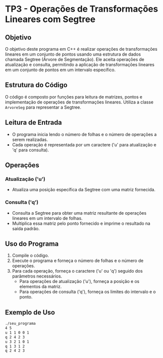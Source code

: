 # TP3 - Operações de Transformações Lineares com Segtree

## Objetivo
O objetivo deste programa em C++ é realizar operações de transformações lineares em um conjunto de pontos usando uma estrutura de dados chamada Segtree (Árvore de Segmentação). Ele aceita operações de atualização e consulta, permitindo a aplicação de transformações lineares em um conjunto de pontos em um intervalo específico.

## Estrutura do Código
O código é composto por funções para leitura de matrizes, pontos e implementação de operações de transformações lineares. Utiliza a classe `ArvoreSeg` para representar a Segtree.

## Leitura de Entrada
- O programa inicia lendo o número de folhas e o número de operações a serem realizadas.
- Cada operação é representada por um caractere ('u' para atualização e 'q' para consulta).

## Operações
### Atualização ('u')
- Atualiza uma posição específica da Segtree com uma matriz fornecida.

### Consulta ('q')
- Consulta a Segtree para obter uma matriz resultante de operações lineares em um intervalo de folhas. 
- Multiplica essa matriz pelo ponto fornecido e imprime o resultado na saída padrão.

## Uso do Programa
1. Compile o código.
2. Execute o programa e forneça o número de folhas e o número de operações.
3. Para cada operação, forneça o caractere ('u' ou 'q') seguido dos parâmetros necessários.
   - Para operações de atualização ('u'), forneça a posição e os elementos da matriz.
   - Para operações de consulta ('q'), forneça os limites do intervalo e o ponto.

## Exemplo de Uso
```bash
./seu_programa
4 5
u 1 1 0 0 1
q 2 4 2 3
u 3 2 1 0 1
q 1 3 1 2
q 2 4 2 3
